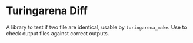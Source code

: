 # Turingarena Diff

A library to test if two file are identical, usable by `turingarena_make`.
Use to check output files against correct outputs.
